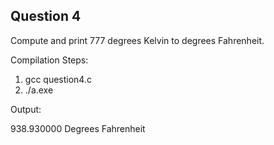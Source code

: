 ## Question 4

Compute and print 777 degrees Kelvin to degrees Fahrenheit.

Compilation Steps:  
1) gcc question4.c
2) ./a.exe

Output:

938.930000 Degrees Fahrenheit
